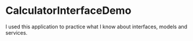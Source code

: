 # CalculatorInterfaceDemo
I used this application to practice what I know about interfaces, models and services.
